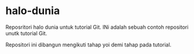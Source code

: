 # halo-dunia
Reposritori halo dunia untuk tutorial Git.
INi adalah sebuah contoh repositori unutk tutorial Git.

Repositori ini dibangun mengikuti tahap yoi
demi tahap pada tutorial.